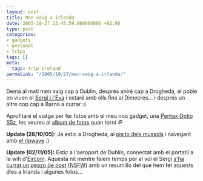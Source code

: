 ```yaml
---
layout: post
title: Men vaig a irlanda
date: 2005-10-27 23:45:59.000000000 +02:00
type: post
categories:
- gadgets
- personal
- trips
tags: []
meta:
  tags: trip ireland
permalink: "/2005/10/27/men-vaig-a-irlanda/"
---
```

Demà al matí men vaig cap a Dublin, després aniré cap a Drogheda, el poble on viuen el [Sergi i l'Eva](/~sergi/) i estaré amb ells fins al Dimecres... i després un altre cop cap a Barna a currar :(

Aprofitaré el viatge per fer fotos amb el meu nou gadget, una [Pentax Optio S5z](http://www.pentaximaging.com/products/product_details/digital_camera--Optio_S5z/reqID--6533532/subsection--optio), les veureu al [album de fotos](/photos/) quan torni :P

**Update (28/10/05):** Ja estic a Drogheda, al [pisito dels mussols](/~sergi/2005/09/12/ja-tenim-apartament/) i navegant amb [el ripwave](/~sergi/2005/09/21/waiting-for-the-ripwave/) :)

**Update (02/11/05):** Estic a l'aeroport de Dublín, connectat amb el portatil a la wifi d'[Eircom](http://home.eircom.net/). Aquesta nit mentre feiem temps per al vol el Sergi [s'ha currat un peazo de post](/~sergi/2005/11/02/en-pof-de-visita-a-eire/) (<acronym title="Not Safe For Work">NSFW</acronym>) amb un resumillo del que hem fet aquests dies a Irlanda i algunes fotos...

